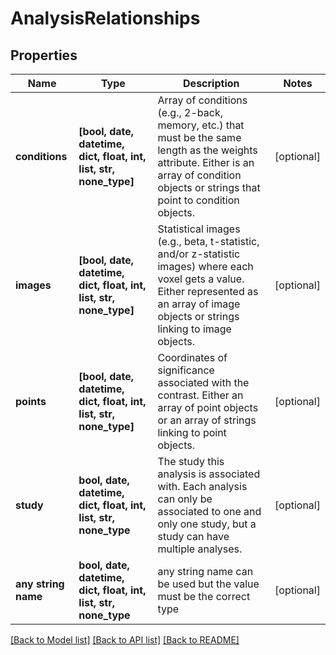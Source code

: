 # AnalysisRelationships


## Properties
Name | Type | Description | Notes
------------ | ------------- | ------------- | -------------
**conditions** | **[bool, date, datetime, dict, float, int, list, str, none_type]** | Array of conditions (e.g., 2-back, memory, etc.) that must be the same length as the weights attribute. Either is an array of condition objects or strings that point to condition objects. | [optional] 
**images** | **[bool, date, datetime, dict, float, int, list, str, none_type]** | Statistical images (e.g., beta, t-statistic, and/or z-statistic images) where each voxel gets a value. Either represented as an array of image objects or strings linking to image objects. | [optional] 
**points** | **[bool, date, datetime, dict, float, int, list, str, none_type]** | Coordinates of significance associated with the contrast. Either an array of point objects or an array of strings linking to point objects. | [optional] 
**study** | **bool, date, datetime, dict, float, int, list, str, none_type** | The study this analysis is associated with. Each analysis can only be associated to one and only one study, but a study can have multiple analyses. | [optional] 
**any string name** | **bool, date, datetime, dict, float, int, list, str, none_type** | any string name can be used but the value must be the correct type | [optional]

[[Back to Model list]](../README.md#documentation-for-models) [[Back to API list]](../README.md#documentation-for-api-endpoints) [[Back to README]](../README.md)


